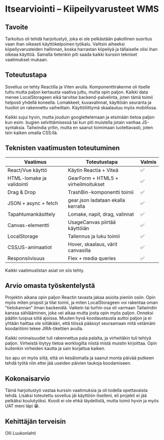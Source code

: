 # Itsearviointi – Kiipeilyvarusteet WMS

## Tavoite

Tarkoitus oli tehdä harjoitustyö, joka ei ole pelkästään pakollinen suoritus vaan ihan oikeasti käyttökelpoinen työkalu. Valitsin aiheeksi kiipeilyvarusteiden hallinnan, koska harrastan kiipeilyä ja tällaiselle olisi ihan oikeaa käyttöä. Samalla tietenkin piti saada kaikki kurssin tekniset vaatimukset mukaan.

## Toteutustapa

Sovellus on tehty Reactilla ja Viten avulla. Komponenttirakenne oli itselle tuttu mutta paljon kertausta vaativa juttu, mutta opin paljon. Kaikki data menee LocalStorageen eikä tarvitse backend-palvelinta, joten tämä toimii helposti yhdellä koneella. Lomakkeet, kuvavalinnat, käyttöiän seuranta ja huollot on rakennettu vaiheittain. Käyttöliittymä skaalautuu myös mobiilissa.

Kaikki sujui hyvin, mutta jouduin googlettelemaan ja etsimään tietoa paljon kun esim. bugien selvittämisessä tai kun piti muistella jotain vanhaa JS-syntaksia. Tailwindia yritin, mutta en saanut toimimaan luotettavasti, joten tein kaiken omalla CSS:llä.

## Teknisten vaatimusten toteutuminen

| Vaatimus                        | Toteutustapa                         | Valmis |
|---------------------------------|--------------------------------------|--------|
| React/Vue käyttö                | Käytin Reactia + Viteä               | ✅     |
| HTML-lomake ja validointi       | GearForm + HTML5 + virheilmoitukset | ✅     |
| Drag & Drop                     | TrashBin-komponentti toimii          | ✅     |
| JSON + async + fetch            | gear.json ladataan ekalla kerralla  | ✅     |
| Tapahtumankäsittely             | Lomake, napit, drag, valinnat        | ✅     |
| Canvas-elementti                | UsageCanvas piirtää käyttöiän        | ✅     |
| LocalStorage                    | Tallennus ja luku toimii             | ✅     |
| CSS/JS-animaatiot               | Hover, skaalaus, värit canvasilla    | ✅     |
| Responsiivisuus                 | Flex + media queries                 | ✅     |

Kaikki vaatimuslistan asiat on siis tehty.

## Arvio omasta työskentelystä

Projektin aikana opin paljon Reactin tavasta jakaa asioita pieniin osiin. Opin myös miten propsit ja tilat toimii, ja miten LocalStorageen voi rakentaa oman "tietokannan" ilman backendiä. Vaikein tai turhin osa oli varmaan Tailwindin kanssa sählääminen, joka vei aikaa mutta josta opin myös paljon. Onneksi päätin luopua siitä ajoissa. Muuten hyvä koodaustausta auttoi paljon ja ei yhtään haittaa ole siitäkään, että töissä päässyt seuraamaan mitä vetämäni koodaritiimi tekee JIRA-tikettien avulla. 

Kaikki ominaisuudet tuli rakennettua pala palalta, ja virheitäkin tuli tehtyä paljon. Virheistä löytyy tietoa worklogilta niistä mistä muistin kirjoittaa. Opin kuitenkin virheiden kautta ja sain korjattua kaiken.

Iso apu on myös siitä, että on kesälomalla ja saanut monta päivää putkeen tehdä työtä niin ettei jää useiden päivien taukoja koodamiseen. 

## Kokonaisarvio

Tämä harjoitustyö vastaa kurssin vaatimuksia ja oli todella opettavaista tehdä. Lisäksi toteutettu sovellus jäi käyttöön itselleni, eli projekti ei jää pelkäksi koulutyöksi. Koodi ei ole ehkä täydellistä, mutta toimii hyvin ja myös UAT meni läpi 😁.

## Kehittäjän terveisin

Olli Luukonlahti

